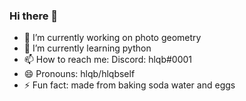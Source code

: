 ### Hi there 👋
- 🔭 I’m currently working on photo geometry
- 🌱 I’m currently learning python
- 📫 How to reach me: Discord: hlqb#0001
- 😄 Pronouns: hlqb/hlqbself
- ⚡ Fun fact: made from baking soda water and eggs

